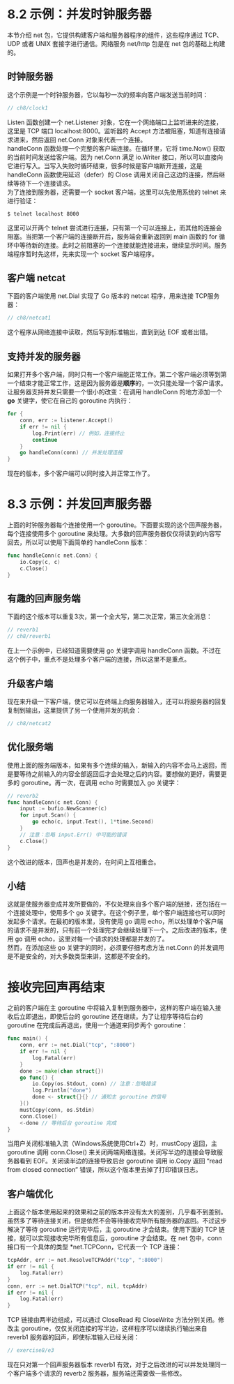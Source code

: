 # 8.2 示例：并发时钟服务器
本节介绍 net 包，它提供构建客户端和服务器程序的组件，这些程序通过 TCP、UDP 或者 UNIX 套接字进行通信。网络服务 net\/http 包是在 net 包的基础上构建的。  

## 时钟服务器
这个示例是一个时钟服务器，它以每秒一次的频率向客户端发送当前时间：
```go
// ch8/clock1
```
Listen 函数创建一个 net\.Listener 对象，它在一个网络端口上监听进来的连接，这里是 TCP 端口 localhost:8000。监听器的 Accept 方法被阻塞，知道有连接请求进来，然后返回 net\.Conn 对象来代表一个连接。  
handleConn 函数处理一个完整的客户端连接。在循环里，它将 time.Now() 获取的当前时间发送给客户端。因为 net\.Conn 满足 io\.Writer 接口，所以可以直接向它进行写入。当写入失败时循环结束，很多时候是客户端断开连接，这是 handleConn 函数使用延迟（defer）的 Close 调用关闭自己这边的连接，然后继续等待下一个连接请求。  
为了连接到服务器，还需要一个 socket 客户端，这里可以先使用系统的 telnet 来进行验证：
```
$ telnet localhost 8000
```
这里可以开两个 telnet 尝试进行连接，只有第一个可以连接上，而其他的连接会阻塞。当把第一个客户端的连接断开后，服务端会重新返回到 main 函数的 for 循环中等待新的连接。此时之前阻塞的一个连接就能连接进来，继续显示时间。服务端程序暂时先这样，先来实现一个 socket 客户端程序。  

## 客户端 netcat
下面的客户端使用 net\.Dial 实现了 Go 版本的 netcat 程序，用来连接 TCP服务器：
```go
// ch8/netcat1
```
这个程序从网络连接中读取，然后写到标准输出，直到到达 EOF 或者出错。  

## 支持并发的服务器
如果打开多个客户端，同时只有一个客户端能正常工作。第二个客户端必须等到第一个结束才能正常工作，这是因为服务器是**顺序**的，一次只能处理一个客户请求。让服务器支持并发只需要一个很小的改变：在调用 handleConn 的地方添加一个 **go** 关键字，使它在自己的 goroutine 内执行：
```go
for {
	conn, err := listener.Accept()
	if err != nil {
		log.Print(err) // 例如，连接终止
		continue
	}
	go handleConn(conn) // 并发处理连接
}
```
现在的版本，多个客户端可以同时接入并正常工作了。  

# 8.3 示例：并发回声服务器
上面的时钟服务器每个连接使用一个 goroutine。下面要实现的这个回声服务器，每个连接使用多个 goroutine 来处理。大多数的回声服务器仅仅将读到的内容写回去，所以可以使用下面简单的 handleConn 版本：
```go
func handleConn(c net.Conn) {
	io.Copy(c, c)
	c.Close()
}
```

## 有趣的回声服务端
下面的这个版本可以重复3次，第一个全大写，第二次正常，第三次全消息：
```go
// reverb1
// ch8/reverb1
```
在上一个示例中，已经知道需要使用 go 关键字调用 handleConn 函数。不过在这个例子中，重点不是处理多个客户端的连接，所以这里不是重点。


## 升级客户端
现在来升级一下客户端，使它可以在终端上向服务器输入，还可以将服务器的回复复制到输出，这里提供了另一个使用并发的机会：
```go
// ch8/netcat2
```

## 优化服务端
使用上面的服务端版本，如果有多个连续的输入，新输入的内容不会马上返回，而是要等待之前输入的内容全部返回后才会处理之后的内容。要想做的更好，需要更多的 goroutine。再一次，在调用 echo 时需要加入 go 关键字：
```go
// reverb2
func handleConn(c net.Conn) {
	input := bufio.NewScanner(c)
	for input.Scan() {
		go echo(c, input.Text(), 1*time.Second)
	}
	// 注意：忽略 input.Err() 中可能的错误
	c.Close()
}
```
这个改进的版本，回声也是并发的，在时间上互相重合。  

## 小结
这就是使服务器变成并发所要做的，不仅处理来自多个客户端的链接，还包括在一个连接处理中，使用多个 go 关键字。在这个例子里，单个客户端连接也可以同时发起多个请求。在最初的版本里，没有使用 go 调用 echo，所以处理单个客户端的请求不是并发的，只有前一个处理完才会继续处理下一个。之后改进的版本，使用 go 调用 echo，这里对每一个请求的处理都是并发的了。  
然而，在添加这些 go 关键字的同时，必须要仔细考虑方法 net\.Conn 的并发调用是不是安全的，对大多数类型来讲，这都是不安全的。  

# 接收完回声再结束
之前的客户端在主 goroutine 中将输入复制到服务器中，这样的客户端在输入接收后立即退出，即使后台的 goroutine 还在继续。为了让程序等待后台的 goroutine 在完成后再退出，使用一个通道来同步两个 goroutine：
```go
func main() {
	conn, err := net.Dial("tcp", ":8000")
	if err != nil {
		log.Fatal(err)
	}
	done := make(chan struct{})
	go func() {
		io.Copy(os.Stdout, conn) // 注意：忽略错误
		log.Println("done")
		done <- struct{}{} // 通知主 goroutine 的信号
	}()
	mustCopy(conn, os.Stdin)
	conn.Close()
	<-done // 等待后台 goroutine 完成
}
```
当用户关闭标准输入流（Windows系统使用Ctrl+Z）时，mustCopy 返回，主 goroutine 调用 conn.Close() 来关闭两端网络连接。关闭写半边的连接会导致服务器看到 EOF。关闭读半边的连接导致后台 goroutine 调用 io.Copy 返回 “read from closed connection” 错误，所以这个版本里去掉了打印错误日志。  

## 客户端优化
上面这个版本使用起来的效果和之前的版本并没有太大的差别，几乎看不到差别。虽然多了等待连接关闭，但是依然不会等待接收完毕所有服务器的返回。不过这步解决了等待 goroutine 运行完毕后，主 goroutine 才会结束。使用下面的 TCP 链接，就可以实现接收完毕所有信息后，goroutine 才会结束。在 net 包中，conn 接口有一个具体的类型 \*net\.TCPConn，它代表一个 TCP 连接：
```go
tcpAddr, err := net.ResolveTCPAddr("tcp", ":8000")
if err != nil {
	log.Fatal(err)
}
conn, err := net.DialTCP("tcp", nil, tcpAddr)
if err != nil {
	log.Fatal(err)
}
```
TCP 链接由两半边组成，可以通过 CloseRead 和 CloseWrite 方法分别关闭。修改主 goroutine，仅仅关闭连接的写半边，这样程序可以继续执行输出来自 reverb1 服务器的回声，即使标准输入已经关闭：
```go
// exercise8/e3
```
现在只对第一个回声服务器版本 reverb1 有效，对于之后改进的可以并发处理同一个客户端多个请求的 reverb2 服务器，服务端还需要做一些修改。